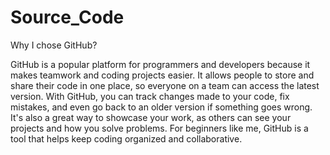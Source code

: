 # Source_Code
Why I chose GitHub?

GitHub is a popular platform for programmers and developers because it makes teamwork and coding projects easier. It allows people to store and share their code in one place, so everyone on a team can access the latest version. With GitHub, you can track changes made to your code, fix mistakes, and even go back to an older version if something goes wrong. It's also a great way to showcase your work, as others can see your projects and how you solve problems. For beginners like me, GitHub is a tool that helps keep coding organized and collaborative.
